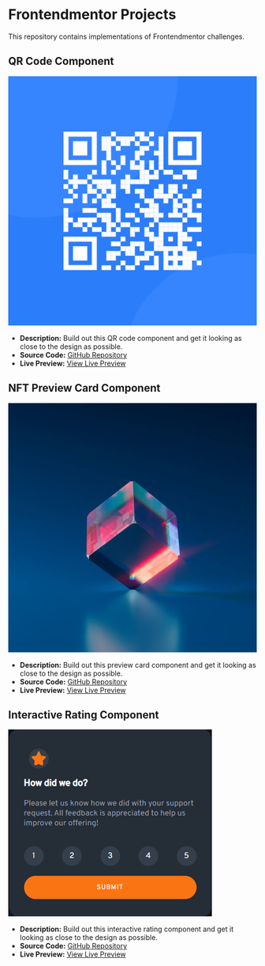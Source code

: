 # Frontendmentor Projects

This repository contains implementations of Frontendmentor challenges.

## QR Code Component

![QR code component](QR-code-component/images/image-qr-code.png)

- **Description:** Build out this QR code component and get it looking as close to the design as possible.
- **Source Code:** [GitHub Repository](https://github.com/MelakuDemeke/frontendmentor/tree/main/QR-code-component)
- **Live Preview:** [View Live Preview](https://melakudemeke.github.io/frontendmentor/QR-code-component/)

## NFT Preview Card Component

![NFT preview](NFT-preview-card-component/images/image-equilibrium.jpg)

- **Description:** Build out this preview card component and get it looking as close to the design as possible.
- **Source Code:** [GitHub Repository](https://github.com/MelakuDemeke/frontendmentor/tree/main/NFT-preview-card-component)
- **Live Preview:** [View Live Preview](https://melakudemeke.github.io/frontendmentor/NFT-preview-card-component/)

## Interactive Rating Component

![Interactive rating component](Interactive-rating-component/images/result.png)

- **Description:** Build out this interactive rating component and get it looking as close to the design as possible.
- **Source Code:** [GitHub Repository](https://github.com/MelakuDemeke/frontendmentor/tree/main/Interactive-rating-component)
- **Live Preview:** [View Live Preview](https://melakudemeke.github.io/frontendmentor/Interactive-rating-component/)
